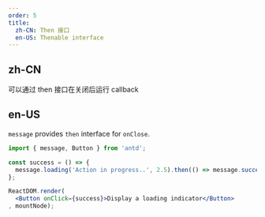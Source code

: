 ```yaml
---
order: 5
title:
  zh-CN: Then 接口
  en-US: Thenable interface
---
```


## zh-CN

可以通过 then 接口在关闭后运行 callback

## en-US
`message` provides `then` interface for `onClose`.

````jsx
import { message, Button } from 'antd';

const success = () => {
  message.loading('Action in progress..', 2.5).then(() => message.success('Loading finished'));
};

ReactDOM.render(
  <Button onClick={success}>Display a loading indicator</Button>
, mountNode);
````

